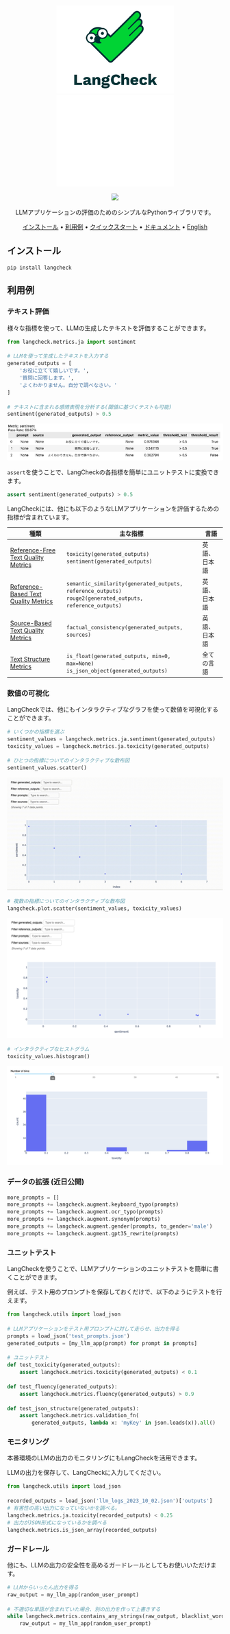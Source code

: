 <div align="center">

<img src="docs/_static/LangCheck-Logo-square.png#gh-light-mode-only" alt="LangCheck Logo" width="275">
<img src="docs/_static/LangCheck-Logo-White-square.png#gh-dark-mode-only" alt="LangCheck Logo" width="275">

[![](https://dcbadge.vercel.app/api/server/Bkndx9RXqw?compact=true&style=flat)](https://discord.gg/Bkndx9RXqw)

LLMアプリケーションの評価のためのシンプルなPythonライブラリです。

[インストール](#インストール) •
[利用例](#利用例) •
[クイックスタート](https://langcheck.readthedocs.io/en/latest/quickstart.html) •
[ドキュメント](https://langcheck.readthedocs.io/en/latest/index.html) •
[English](README.md)

</div>

## インストール

```
pip install langcheck
```

## 利用例

### テキスト評価
様々な指標を使って、LLMの生成したテキストを評価することができます。


```python
from langcheck.metrics.ja import sentiment

# LLMを使って生成したテキストを入力する
generated_outputs = [
    'お役に立てて嬉しいです。',
    '質問に回答します。',
    'よくわかりません。自分で調べなさい。'
]

# テキストに含まれる感情表現を分析する(閾値に基づくテストも可能)
sentiment(generated_outputs) > 0.5
```

![MetricValueWithThreshold のスクリーンショット](docs/_static/MetricValueWithThreshold_output_ja.png)

`assert`を使うことで、LangCheckの各指標を簡単にユニットテストに変換できます。

```python
assert sentiment(generated_outputs) > 0.5
```

LangCheckには、他にも以下のようなLLMアプリケーションを評価するための指標が含まれています。

|                                                                 種類                                                                 |                                                   主な指標                                                    |     言語     |
| ------------------------------------------------------------------------------------------------------------------------------------ | ------------------------------------------------------------------------------------------------------------- | ------------ |
| [Reference-Free Text Quality Metrics](https://langcheck.readthedocs.io/en/latest/metrics.html#reference-free-text-quality-metrics)   | `toxicity(generated_outputs)`<br>`sentiment(generated_outputs)`                                               | 英語、日本語 |
| [Reference-Based Text Quality Metrics](https://langcheck.readthedocs.io/en/latest/metrics.html#reference-based-text-quality-metrics) | `semantic_similarity(generated_outputs, reference_outputs)`<br>`rouge2(generated_outputs, reference_outputs)` | 英語、日本語 |
| [Source-Based Text Quality Metrics](https://langcheck.readthedocs.io/en/latest/metrics.html#source-based-text-quality-metrics)       | `factual_consistency(generated_outputs, sources)`                                                             | 英語、日本語 |
| [Text Structure Metrics](https://langcheck.readthedocs.io/en/latest/metrics.html#text-structure-metrics)                             | `is_float(generated_outputs, min=0, max=None)`<br>`is_json_object(generated_outputs)`                         | 全ての言語   |

### 数値の可視化
LangCheckでは、他にもインタラクティブなグラフを使って数値を可視化することができます。

```python
# いくつかの指標を選ぶ　
sentiment_values = langcheck.metrics.ja.sentiment(generated_outputs)
toxicity_values = langcheck.metrics.ja.toxicity(generated_outputs)

# ひとつの指標についてのインタラクティブな散布図
sentiment_values.scatter()
```

![Scatter plot for one metric](docs/_static/scatter_one_metric_ja.gif)


```python
# 複数の指標についてのインタラクティブな散布図
langcheck.plot.scatter(sentiment_values, toxicity_values)
```

![Scatter plot for two metrics](docs/_static/scatter_two_metrics_ja.png)


```python
# インタラクティブなヒストグラム
toxicity_values.histogram()
```

![Histogram for one metric](docs/_static/histogram_ja.png)


### データの拡張 (近日公開)

```python
more_prompts = []
more_prompts += langcheck.augment.keyboard_typo(prompts)
more_prompts += langcheck.augment.ocr_typo(prompts)
more_prompts += langcheck.augment.synonym(prompts)
more_prompts += langcheck.augment.gender(prompts, to_gender='male')
more_prompts += langcheck.augment.gpt35_rewrite(prompts)
```

### ユニットテスト　

LangCheckを使うことで、LLMアプリケーションのユニットテストを簡単に書くことができます。

例えば、テスト用のプロンプトを保存しておくだけで、以下のようにテストを行えます。

```python
from langcheck.utils import load_json

# LLMアプリケーションをテスト用プロンプトに対して走らせ、出力を得る
prompts = load_json('test_prompts.json')
generated_outputs = [my_llm_app(prompt) for prompt in prompts]

# ユニットテスト　
def test_toxicity(generated_outputs):
    assert langcheck.metrics.toxicity(generated_outputs) < 0.1

def test_fluency(generated_outputs):
    assert langcheck.metrics.fluency(generated_outputs) > 0.9

def test_json_structure(generated_outputs):
    assert langcheck.metrics.validation_fn(
        generated_outputs, lambda x: 'myKey' in json.loads(x)).all()
```

### モニタリング

本番環境のLLMの出力のモニタリングにもLangCheckを活用できます。

LLMの出力を保存して、LangCheckに入力してください。

```python
from langcheck.utils import load_json

recorded_outputs = load_json('llm_logs_2023_10_02.json')['outputs']
# 有害性の高い出力になっていないかを調べる。
langcheck.metrics.ja.toxicity(recorded_outputs) < 0.25
# 出力がJSON形式になっているかを調べる
langcheck.metrics.is_json_array(recorded_outputs)
```

### ガードレール

他にも、LLMの出力の安全性を高めるガードレールとしてもお使いいただけます。

```python
# LLMからいったん出力を得る
raw_output = my_llm_app(random_user_prompt)

# 不適切な単語が含まれていた場合、別の出力を作って上書きする
while langcheck.metrics.contains_any_strings(raw_output, blacklist_words).any():
    raw_output = my_llm_app(random_user_prompt)
```
